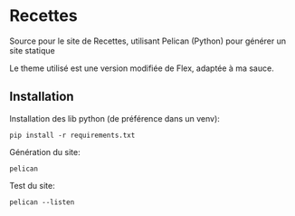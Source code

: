 # Recettes

Source pour le site de Recettes, utilisant Pelican (Python) pour générer un site statique

Le theme utilisé est une version modifiée de Flex, adaptée à ma sauce.

## Installation

Installation des lib python (de préférence dans un venv):

`pip install -r requirements.txt`

Génération du site:

`pelican`

Test du site:

`pelican --listen`